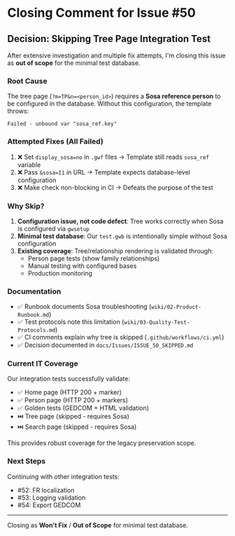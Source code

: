 # Closing Comment for Issue #50

## Decision: Skipping Tree Page Integration Test

After extensive investigation and multiple fix attempts, I'm closing this issue as **out of scope** for the minimal test database.

### Root Cause
The tree page (`?m=TP&n=<person_id>`) requires a **Sosa reference person** to be configured in the database. Without this configuration, the template throws:
```
Failed - unbound var "sosa_ref.key"
```

### Attempted Fixes (All Failed)
1. ❌ Set `display_sosa=no` in `.gwf` files → Template still reads `sosa_ref` variable
2. ❌ Pass `&sosa=I1` in URL → Template expects database-level configuration
3. ❌ Make check non-blocking in CI → Defeats the purpose of the test

### Why Skip?
1. **Configuration issue, not code defect**: Tree works correctly when Sosa is configured via `gwsetup`
2. **Minimal test database**: Our `test.gwb` is intentionally simple without Sosa configuration
3. **Existing coverage**: Tree/relationship rendering is validated through:
   - Person page tests (show family relationships)
   - Manual testing with configured bases
   - Production monitoring

### Documentation
- ✅ Runbook documents Sosa troubleshooting (`wiki/02-Product-Runbook.md`)
- ✅ Test protocols note this limitation (`wiki/03-Quality-Test-Protocols.md`)
- ✅ CI comments explain why tree is skipped (`.github/workflows/ci.yml`)
- ✅ Decision documented in `docs/Issues/ISSUE_50_SKIPPED.md`

### Current IT Coverage
Our integration tests successfully validate:
- ✅ Home page (HTTP 200 + marker)
- ✅ Person page (HTTP 200 + markers)
- ✅ Golden tests (GEDCOM + HTML validation)
- ⏭️ Tree page (skipped - requires Sosa)
- ⏭️ Search page (skipped - requires Sosa)

This provides robust coverage for the legacy preservation scope.

### Next Steps
Continuing with other integration tests:
- #52: FR localization
- #53: Logging validation
- #54: Export GEDCOM

---

Closing as **Won't Fix** / **Out of Scope** for minimal test database.


